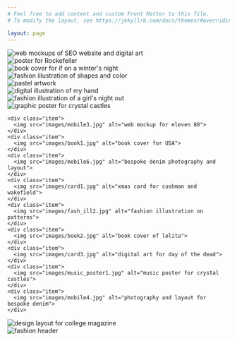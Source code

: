 ```yaml
---
# Feel free to add content and custom Front Matter to this file.
# To modify the layout, see https://jekyllrb.com/docs/themes/#overriding-theme-defaults

layout: page
---
```


<div class="container">
  <div class="item">
    <img src="images/web3.jpg" alt="web mockups of SEO website and digital art">
  </div>
  <div class="column">
    <div class="item">
      <img src="images/poster_rockefeller1.jpg" alt="poster for Rockefeller">
    </div>
    <div class="item">
      <img src="images/book3.jpg" alt="book cover for if on a winter's night">
    </div>
    <div class="item">
      <img src="images/fash_ill5.jpg" alt="fashion illustration of shapes and color">
    </div>
    <div class="item">
      <img src="images/drawing1.jpg" alt="pastel artwork">
    </div>
    <div class="item">
      <img src="images/card2.jpg" alt="digital illustration of my hand">
    </div>
    <div class="item">
      <img src="images/fash_ill4.jpg" alt="fashion illustration of a girl's night out">
    </div>
    <div class="item">
      <img src="images/music_poster3.jpg" alt="graphic poster for crystal castles">
    </div>


    <div class="item">
      <img src="images/mobile3.jpg" alt="web mockup for eleven 80">
    </div>
    <div class="item">
      <img src="images/book1.jpg" alt="book cover for USA">
    </div>
    <div class="item">
      <img src="images/mobile6.jpg" alt="bespoke denim photography and layout">
    </div>
    <div class="item">
      <img src="images/card1.jpg" alt="xmas card for cushman and wakefield">
    </div>
    <div class="item">
      <img src="images/fash_ill2.jpg" alt="fashion illustration on patterns">
    </div>
    <div class="item">
      <img src="images/book2.jpg" alt="book cover of lolita">
    </div>
    <div class="item">
      <img src="images/card3.jpg" alt="digital art for day of the dead">
    </div>
    <div class="item">
      <img src="images/music_poster1.jpg" alt="music poster for crystal castles">
    </div>
    <div class="item">
      <img src="images/mobile4.jpg" alt="photography and layout for bespoke denim">
    </div>
  </div>

  <div class="item">
    <img src="images/layout1.jpg" alt="design layout for college magazine">
  </div>
  <div class="item">
    <img src="images/ba6.jpg" alt="fashion header">
  </div>

</div>
